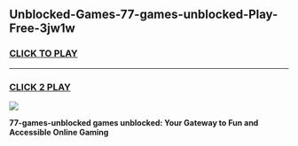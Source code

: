 
## Unblocked-Games-77-games-unblocked-Play-Free-3jw1w
<h3>
<a href="https://premium76.site?title=77-games-unblocked&ref=18A1">CLICK TO PLAY</a></h3>
<hr>

<h3>
<a href="https://premium76.site?title=77-games-unblocked&ref=18A1">CLICK 2 PLAY</a>
  
</h3>

<a href="https://premium76.site?title=77-games-unblocked&ref=18A1"><img src="https://clearcache.store/games.png"></a>


**77-games-unblocked games unblocked: Your Gateway to Fun and Accessible Online Gaming**
